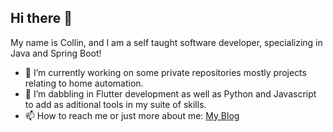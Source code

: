 ## Hi there 👋

My name is Collin, and I am a self taught software developer, specializing in Java and Spring Boot!

- 🔭 I’m currently working on some private repositories mostly projects relating to home automation.
- 🌱 I’m dabbling in Flutter development as well as Python and Javascript to add as aditional tools in my suite of skills.
- 📫 How to reach me or just more about me: [My Blog](https://blog.abugslife.co.za/)

<!--
**Collin7/Collin7** is a ✨ _special_ ✨ repository because its `README.md` (this file) appears on your GitHub profile.

Here are some ideas to get you started:

- 🔭 I’m currently working on ...
- 🌱 I’m currently learning ...
- 👯 I’m looking to collaborate on ...
- 🤔 I’m looking for help with ...
- 💬 Ask me about ...
- 📫 How to reach me: ...
- 😄 Pronouns: ...
- ⚡ Fun fact: ...
-->
